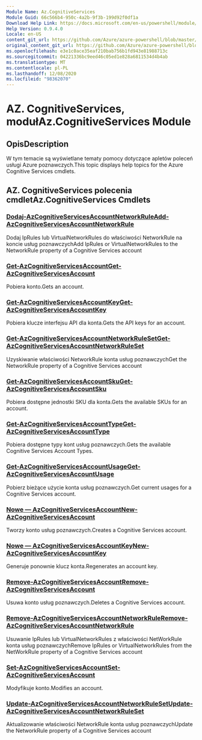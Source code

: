 ```yaml
---
Module Name: Az.CognitiveServices
Module Guid: 66c566b4-950c-4a2b-9f3b-199d92f0df1a
Download Help Link: https://docs.microsoft.com/en-us/powershell/module/az.cognitiveservices
Help Version: 0.9.4.0
Locale: en-US
content_git_url: https://github.com/Azure/azure-powershell/blob/master/src/CognitiveServices/CognitiveServices/help/Az.CognitiveServices.md
original_content_git_url: https://github.com/Azure/azure-powershell/blob/master/src/CognitiveServices/CognitiveServices/help/Az.CognitiveServices.md
ms.openlocfilehash: e3e1c0ace35eaf210bab756b1fd943e81988713c
ms.sourcegitcommit: 04221336bc9eed46c05ed1e828a6811534d4b4ab
ms.translationtype: MT
ms.contentlocale: pl-PL
ms.lasthandoff: 12/08/2020
ms.locfileid: "98362070"
---
```

# <span data-ttu-id="d2e3d-101">AZ. CognitiveServices, moduł</span><span class="sxs-lookup"><span data-stu-id="d2e3d-101">Az.CognitiveServices Module</span></span>
## <span data-ttu-id="d2e3d-102">Opis</span><span class="sxs-lookup"><span data-stu-id="d2e3d-102">Description</span></span>
<span data-ttu-id="d2e3d-103">W tym temacie są wyświetlane tematy pomocy dotyczące apletów poleceń usługi Azure poznawczych.</span><span class="sxs-lookup"><span data-stu-id="d2e3d-103">This topic displays help topics for the Azure Cognitive Services cmdlets.</span></span>

## <span data-ttu-id="d2e3d-104">AZ. CognitiveServices polecenia cmdlet</span><span class="sxs-lookup"><span data-stu-id="d2e3d-104">Az.CognitiveServices Cmdlets</span></span>
### [<span data-ttu-id="d2e3d-105">Dodaj-AzCognitiveServicesAccountNetworkRule</span><span class="sxs-lookup"><span data-stu-id="d2e3d-105">Add-AzCognitiveServicesAccountNetworkRule</span></span>](Add-AzCognitiveServicesAccountNetworkRule.md)
<span data-ttu-id="d2e3d-106">Dodaj IpRules lub VirtualNetworkRules do właściwości NetworkRule na koncie usług poznawczych</span><span class="sxs-lookup"><span data-stu-id="d2e3d-106">Add IpRules or VirtualNetworkRules to the NetworkRule property of a Cognitive Services account</span></span>

### [<span data-ttu-id="d2e3d-107">Get-AzCognitiveServicesAccount</span><span class="sxs-lookup"><span data-stu-id="d2e3d-107">Get-AzCognitiveServicesAccount</span></span>](Get-AzCognitiveServicesAccount.md)
<span data-ttu-id="d2e3d-108">Pobiera konto.</span><span class="sxs-lookup"><span data-stu-id="d2e3d-108">Gets an account.</span></span>

### [<span data-ttu-id="d2e3d-109">Get-AzCognitiveServicesAccountKey</span><span class="sxs-lookup"><span data-stu-id="d2e3d-109">Get-AzCognitiveServicesAccountKey</span></span>](Get-AzCognitiveServicesAccountKey.md)
<span data-ttu-id="d2e3d-110">Pobiera klucze interfejsu API dla konta.</span><span class="sxs-lookup"><span data-stu-id="d2e3d-110">Gets the API keys for an account.</span></span>

### [<span data-ttu-id="d2e3d-111">Get-AzCognitiveServicesAccountNetworkRuleSet</span><span class="sxs-lookup"><span data-stu-id="d2e3d-111">Get-AzCognitiveServicesAccountNetworkRuleSet</span></span>](Get-AzCognitiveServicesAccountNetworkRuleSet.md)
<span data-ttu-id="d2e3d-112">Uzyskiwanie właściwości NetworkRule konta usług poznawczych</span><span class="sxs-lookup"><span data-stu-id="d2e3d-112">Get the NetworkRule property of a Cognitive Services account</span></span>

### [<span data-ttu-id="d2e3d-113">Get-AzCognitiveServicesAccountSku</span><span class="sxs-lookup"><span data-stu-id="d2e3d-113">Get-AzCognitiveServicesAccountSku</span></span>](Get-AzCognitiveServicesAccountSku.md)
<span data-ttu-id="d2e3d-114">Pobiera dostępne jednostki SKU dla konta.</span><span class="sxs-lookup"><span data-stu-id="d2e3d-114">Gets the available SKUs for an account.</span></span>

### [<span data-ttu-id="d2e3d-115">Get-AzCognitiveServicesAccountType</span><span class="sxs-lookup"><span data-stu-id="d2e3d-115">Get-AzCognitiveServicesAccountType</span></span>](Get-AzCognitiveServicesAccountType.md)
<span data-ttu-id="d2e3d-116">Pobiera dostępne typy kont usług poznawczych.</span><span class="sxs-lookup"><span data-stu-id="d2e3d-116">Gets the available Cognitive Services Account Types.</span></span>

### [<span data-ttu-id="d2e3d-117">Get-AzCognitiveServicesAccountUsage</span><span class="sxs-lookup"><span data-stu-id="d2e3d-117">Get-AzCognitiveServicesAccountUsage</span></span>](Get-AzCognitiveServicesAccountUsage.md)
<span data-ttu-id="d2e3d-118">Pobierz bieżące użycie konta usług poznawczych.</span><span class="sxs-lookup"><span data-stu-id="d2e3d-118">Get current usages for a Cognitive Services account.</span></span>

### [<span data-ttu-id="d2e3d-119">Nowe — AzCognitiveServicesAccount</span><span class="sxs-lookup"><span data-stu-id="d2e3d-119">New-AzCognitiveServicesAccount</span></span>](New-AzCognitiveServicesAccount.md)
<span data-ttu-id="d2e3d-120">Tworzy konto usług poznawczych.</span><span class="sxs-lookup"><span data-stu-id="d2e3d-120">Creates a Cognitive Services account.</span></span>

### [<span data-ttu-id="d2e3d-121">Nowe — AzCognitiveServicesAccountKey</span><span class="sxs-lookup"><span data-stu-id="d2e3d-121">New-AzCognitiveServicesAccountKey</span></span>](New-AzCognitiveServicesAccountKey.md)
<span data-ttu-id="d2e3d-122">Generuje ponownie klucz konta.</span><span class="sxs-lookup"><span data-stu-id="d2e3d-122">Regenerates an account key.</span></span>

### [<span data-ttu-id="d2e3d-123">Remove-AzCognitiveServicesAccount</span><span class="sxs-lookup"><span data-stu-id="d2e3d-123">Remove-AzCognitiveServicesAccount</span></span>](Remove-AzCognitiveServicesAccount.md)
<span data-ttu-id="d2e3d-124">Usuwa konto usług poznawczych.</span><span class="sxs-lookup"><span data-stu-id="d2e3d-124">Deletes a Cognitive Services account.</span></span>

### [<span data-ttu-id="d2e3d-125">Remove-AzCognitiveServicesAccountNetworkRule</span><span class="sxs-lookup"><span data-stu-id="d2e3d-125">Remove-AzCognitiveServicesAccountNetworkRule</span></span>](Remove-AzCognitiveServicesAccountNetworkRule.md)
<span data-ttu-id="d2e3d-126">Usuwanie IpRules lub VirtualNetworkRules z właściwości NetWorkRule konta usług poznawczych</span><span class="sxs-lookup"><span data-stu-id="d2e3d-126">Remove IpRules or VirtualNetworkRules from the NetWorkRule property of a Cognitive Services account</span></span>

### [<span data-ttu-id="d2e3d-127">Set-AzCognitiveServicesAccount</span><span class="sxs-lookup"><span data-stu-id="d2e3d-127">Set-AzCognitiveServicesAccount</span></span>](Set-AzCognitiveServicesAccount.md)
<span data-ttu-id="d2e3d-128">Modyfikuje konto.</span><span class="sxs-lookup"><span data-stu-id="d2e3d-128">Modifies an account.</span></span>

### [<span data-ttu-id="d2e3d-129">Update-AzCognitiveServicesAccountNetworkRuleSet</span><span class="sxs-lookup"><span data-stu-id="d2e3d-129">Update-AzCognitiveServicesAccountNetworkRuleSet</span></span>](Update-AzCognitiveServicesAccountNetworkRuleSet.md)
<span data-ttu-id="d2e3d-130">Aktualizowanie właściwości NetworkRule konta usług poznawczych</span><span class="sxs-lookup"><span data-stu-id="d2e3d-130">Update the NetworkRule property of a Cognitive Services account</span></span>

